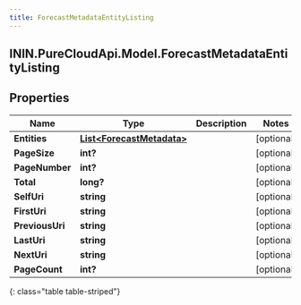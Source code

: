 ```yaml
---
title: ForecastMetadataEntityListing
---
```

## ININ.PureCloudApi.Model.ForecastMetadataEntityListing

## Properties

|Name | Type | Description | Notes|
|------------ | ------------- | ------------- | -------------|
| **Entities** | [**List&lt;ForecastMetadata&gt;**](ForecastMetadata.html) |  | [optional] |
| **PageSize** | **int?** |  | [optional] |
| **PageNumber** | **int?** |  | [optional] |
| **Total** | **long?** |  | [optional] |
| **SelfUri** | **string** |  | [optional] |
| **FirstUri** | **string** |  | [optional] |
| **PreviousUri** | **string** |  | [optional] |
| **LastUri** | **string** |  | [optional] |
| **NextUri** | **string** |  | [optional] |
| **PageCount** | **int?** |  | [optional] |
{: class="table table-striped"}


